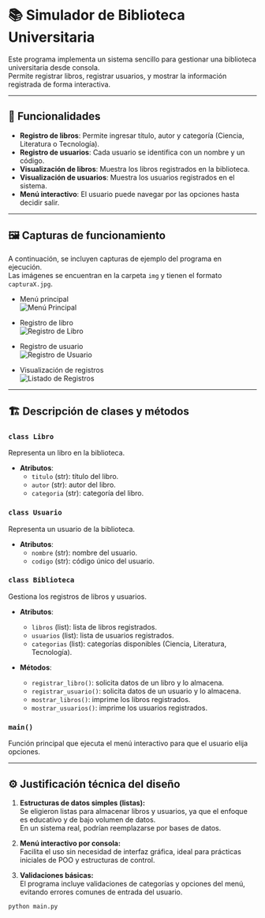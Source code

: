 # 📚 Simulador de Biblioteca Universitaria

Este programa implementa un sistema sencillo para gestionar una biblioteca universitaria desde consola.  
Permite registrar libros, registrar usuarios, y mostrar la información registrada de forma interactiva.

---

## 🚀 Funcionalidades

- **Registro de libros**: Permite ingresar título, autor y categoría (Ciencia, Literatura o Tecnología).
- **Registro de usuarios**: Cada usuario se identifica con un nombre y un código.
- **Visualización de libros**: Muestra los libros registrados en la biblioteca.
- **Visualización de usuarios**: Muestra los usuarios registrados en el sistema.
- **Menú interactivo**: El usuario puede navegar por las opciones hasta decidir salir.

---

## 🖼️ Capturas de funcionamiento

A continuación, se incluyen capturas de ejemplo del programa en ejecución.  
Las imágenes se encuentran en la carpeta `img` y tienen el formato `capturaX.jpg`.

- Menú principal  
  ![Menú Principal](img/captura1.jpg)

- Registro de libro  
  ![Registro de Libro](img/captura2.jpg)

- Registro de usuario  
  ![Registro de Usuario](img/captura3.jpg)

- Visualización de registros  
  ![Listado de Registros](img/captura4.jpg)

---

## 🏗️ Descripción de clases y métodos

### `class Libro`
Representa un libro en la biblioteca.
- **Atributos**:
  - `titulo` (str): título del libro.
  - `autor` (str): autor del libro.
  - `categoria` (str): categoría del libro.

### `class Usuario`
Representa un usuario de la biblioteca.
- **Atributos**:
  - `nombre` (str): nombre del usuario.
  - `codigo` (str): código único del usuario.

### `class Biblioteca`
Gestiona los registros de libros y usuarios.
- **Atributos**:
  - `libros` (list): lista de libros registrados.
  - `usuarios` (list): lista de usuarios registrados.
  - `categorias` (list): categorías disponibles (Ciencia, Literatura, Tecnología).

- **Métodos**:
  - `registrar_libro()`: solicita datos de un libro y lo almacena.
  - `registrar_usuario()`: solicita datos de un usuario y lo almacena.
  - `mostrar_libros()`: imprime los libros registrados.
  - `mostrar_usuarios()`: imprime los usuarios registrados.

### `main()`
Función principal que ejecuta el menú interactivo para que el usuario elija opciones.

---

## ⚙️ Justificación técnica del diseño

1. **Estructuras de datos simples (listas):**  
   Se eligieron listas para almacenar libros y usuarios, ya que el enfoque es educativo y de bajo volumen de datos.  
   En un sistema real, podrían reemplazarse por bases de datos.

2. **Menú interactivo por consola:**  
   Facilita el uso sin necesidad de interfaz gráfica, ideal para prácticas iniciales de POO y estructuras de control.

3. **Validaciones básicas:**  
   El programa incluye validaciones de categorías y opciones del menú, evitando errores comunes de entrada del usuario.

```bash
python main.py

